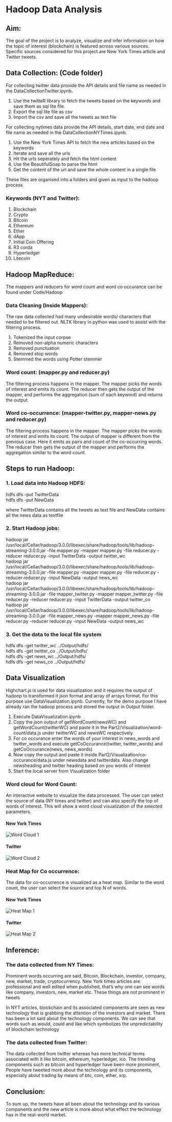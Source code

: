 # Hadoop Data Analysis

## Aim:
The goal of the project is to analyze, visualize and infer information on how the topic of interest (blockchain) is featured across various sources. Specific sources considered for this project are New York Times article and Twitter tweets.

## Data Collection: (Code folder)
For collecting twitter data provide the API details and file name as needed in the DataCollectionTwitter.ipynb.

1. Use the twitteR library to fetch the tweets based on the keywords and save them as sql lite file
2. Export the sql lite file as csv
3. Import the csv and save all the tweets as text file

For collecting nytimes data provide the API details, start date, end date and file name as needed in the DataCollectionNYTimes.ipynb. 

1. Use the New York Times API to fetch the new articles based on the keywords
2. Iterate and save all the urls
3. Hit the urls seperately and fetch the html content
4. Use the BeautifulSoap to parse the html
5. Get the content of the url and save the whole content in a single file

These files are organised into a folders and given as input to the hadoop process

### Keywords (NYT and Twitter):
1.	Blockchain
2.	Crypto
3.	Bitcoin
4.	Ethereum
5.	Ether
6.	dApp
7.	Initial Coin Offering
8.	R3 corda
9.	Hyperledger
10.	Litecoin

## Hadoop MapReduce:
The mappers and reducers for word count and word co occurance can be found under Code/Hadoop

### Data Cleaning (Inside Mappers):

The raw data collected had many undesirable words/ characters that needed to be filtered out. NLTK library in python was used to assist with the filtering process.

1.	Tokenized the input corpse
2.	Removed non-alpha numeric characters
3.	Removed punctuation
4.	Removed stop words
5.	Stemmed the words using Potter stemmer

### Word count: (mapper.py and reducer.py)

The filtering process happens in the mapper. The mapper picks the words of interest and emits its count. The reducer then gets the output of the mapper, and performs the aggregation (sum of each keyword) and returns the output.

### Word co-occurrence: (mapper-twitter.py, mapper-news.py and reducer.py)

The filtering process happens in the mapper. The mapper picks the words of interest and emits its count. The output of mapper is different from the previous case. Here it emits as pairs and count of the co-occurring words. The reducer then gets the output of the mapper and performs the aggregation similar to the word count.

## Steps to run Hadoop:

### 1. Load data into Hadoop HDFS:
hdfs dfs -put TwitterData <br>
hdfs dfs -put NewData <br>

where TwitterData contains all the tweets as text file and NewData contains all the news data as textfile

### 2. Start Hadoop jobs:
hadoop jar /usr/local/Cellar/hadoop/3.0.0/libexec/share/hadoop/tools/lib/hadoop-streaming-3.0.0.jar -file mapper.py -mapper mapper.py -file reducer.py -reducer reducer.py -input TwitterData -output twitter_wc <br>
hadoop jar /usr/local/Cellar/hadoop/3.0.0/libexec/share/hadoop/tools/lib/hadoop-streaming-3.0.0.jar -file mapper.py -mapper mapper.py -file reducer.py -reducer reducer.py -input NewData -output news_wc <br>
hadoop jar /usr/local/Cellar/hadoop/3.0.0/libexec/share/hadoop/tools/lib/hadoop-streaming-3.0.0.jar -file mapper_twitter.py -mapper mapper_twitter.py -file reducer.py -reducer reducer.py -input TwitterData -output twitter_co <br>
hadoop jar /usr/local/Cellar/hadoop/3.0.0/libexec/share/hadoop/tools/lib/hadoop-streaming-3.0.0.jar -file mapper_news.py -mapper mapper_news.py -file reducer.py -reducer reducer.py -input NewData -output news_wc <br>

### 3. Get the data to the local file system
hdfs dfs -get twitter_wc ../Output/hdfs/ <br>
hdfs dfs -get twitter_co ../Output/hdfs/ <br>
hdfs dfs -get news_wc ../Output/hdfs/ <br>
hdfs dfs -get news_co ../Output/hdfs/ <br>

## Data Visualization

Highchart.js is used for data visualization and it requires the output of hadoop to transformed it json format and array of arrays format. For this purpose use DataVisualization.ipynb. Currently, for the demo purpose I have already ran the hadoop process and stored the output in Output folder.

1. Execute DataVisualization.ipynb
2. Copy the json output of getWordCount(newsWC) and getWordCount(twitterWC) and paste it in the Part2/Visualization/word-count/data.js under twitterWC and newsWC respectively <br>
3. For co occurance enter the words of your interest in news_words and twitter_words and execute getCoOccurance(twitter, twitter_words) and getCoOccurance(news, news_words) <br>
4. Now copy the output and paste it inside Part2/Visualization/co-occurance/data.js under newsdata and twitterdata. Also change newsheading and twitter heading based on you words of interest
5. Start the local server from Visualization folder

### Word cloud for Word Count: 

An interactive website to visualize the data processed. The user can select the source of data (NY times and twitter) and can also specify the top of words of interest. This will show a word cloud visualization of the selected parameters. 

#### New York Times

![Word Cloud 1](/images/Picture1_hd.png)

#### Twitter

![Word Cloud 2](/images/Picture2_hd.png)

### Heat Map for Co occurrence: 
The data for co-occurrence is visualized as a heat map. Similar to the word count, the user can select the source and top N of words.

#### New York Times

![Heat Map 1](/images/Picture3_hd.png)

#### Twitter

![Heat Map 2](/images/Picture4_hd.png)

## Inference: 

### The data collected from NY Times:

Prominent words occurring are said, Bitcoin, Blockchain, investor, company, new, market, trade, cryptocurrency. New York times articles are professional and well edited when published, that’s why one can see words like company, investors, new, market etc. These things are not prominent in tweets

In NYT articles, blockchain and its associated components are seen as new technology that is grabbing the attention of the investors and market. There has been a lot said about the technology components. We can see that words such as would, could and like which symbolizes the unpredictability of blockchain technology

### The data collected from Twitter:

The data collected from twitter whereas has more technical terms associated with it like bitcoin, ethereum, hyperledger, ico. The trending components such as bitcoin and hyperledger have been more prominent, People have tweeted more about the technology and its components, especially about trading by means of btc, coin, ether, xrp.

## Conclusion:
To sum up, the tweets have all been about the technology and its various components and the new article is more about what effect the technology has in the real-world market.

